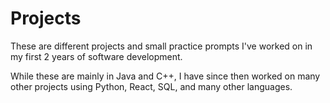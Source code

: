 # Projects

These are different projects and small practice prompts I've worked on in my first 2 years of software development.

While these are mainly in Java and C++, I have since then worked on many other projects using Python, React, SQL, and many other languages.
